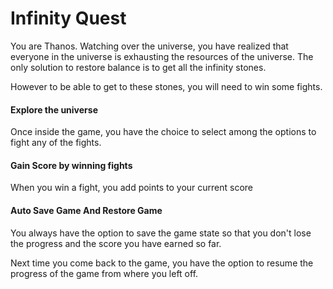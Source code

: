 # Infinity Quest

You are Thanos. Watching over the universe, you have realized that everyone in the universe is exhausting the resources of the universe. The only solution to restore balance is to get all the infinity stones.

However to be able to get to these stones, you will need to win some fights.

#### Explore the universe

Once inside the game, you have the choice to select among the options to fight any of the fights.

#### Gain Score by winning fights

When you win a fight, you add points to your current score

#### Auto Save Game And Restore Game 

You always have the option to save the game state so that you don't lose the progress and the score you have earned so far.

Next time you come back to the game, you have the option to resume the progress of the game from where you left off. 
